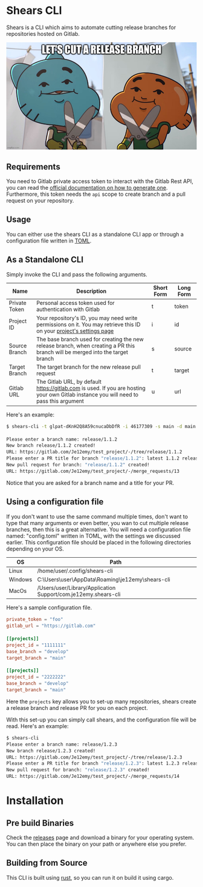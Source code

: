 # Shears CLI

Shears is a CLI which aims to automate cutting release branches for repositories hosted on Gitlab.

![Landing Image](./assets/shears_landing.jpg)

## Requirements

You need to Gitlab private access token to interact with the Gitlab Rest API, you can read the [official documentation on how to generate one](https://docs.gitlab.com/ee/user/profile/personal_access_tokens.html). Furthermore, this token needs the `api` scope to create branch and a pull request on your repository.

## Usage

You can either use the shears CLI as a standalone CLI app or through a configuration file written in [TOML](https://toml.io/en/).

## As a Standalone CLI

Simply invoke the CLI and pass the following arguments.

| Name          | Description                                                                                                                                                                                     | Short Form | Long Form |
| ------------- | ----------------------------------------------------------------------------------------------------------------------------------------------------------------------------------------------- | ---------- | --------- |
| Private Token | Personal access token used for authentication with Gitlab                                                                                                                                       | t          | token     |
| Project ID    | Your repository's ID, you may need write permissions on it. You may retrieve this ID on your [project's settings page](https://docs.gitlab.com/ee/user/project/settings/#view-project-settings) | i          | id        |
| Source Branch | The base branch used for creating the new release branch, when creating a PR this branch will be merged into the target branch                                                                  | s          | source    |
| Target Branch | The target branch for the new release pull request                                                                                                                                              | t          | target    |
| Gitlab URL    | The Gitlab URL, by default https://gitlab.com is used. If you are hosting your own Gitlab instance you will need to pass this argument                                                          | u          | url       |

Here's an example:

```bash
$ shears-cli -t glpat-dKnH2Q8A59cnucaDbDfR -i 46177309 -s main -d main

Please enter a branch name: release/1.1.2
New branch release/1.1.2 created!
URL: https://gitlab.com/Je12emy/test_project/-/tree/release/1.1.2
Please enter a PR title for branch "release/1.1.2": latest 1.1.2 release
New pull request for branch: "release/1.1.2" created!
URL: https://gitlab.com/Je12emy/test_project/-/merge_requests/13
```

Notice that you are asked for a branch name and a title for your PR.

## Using a  configuration file

If you don't want to use the same command multiple times, don't want to type that many arguments or even better, you wan to cut multiple release branches, then this is a great alternative. You will need a configuration file named: "config.toml" written in TOML, with the settings we discussed earlier. This configuration file should be placed in the following directories depending on your OS.

| OS      | Path                                                          |
| ------- | ------------------------------------------------------------- |
| Linux   | /home/user/.config/shears-cli                                 |
| Windows | C:\Users\user\AppData\Roaming\je12emy\shears-cli              |
| MacOs   | /Users/user/Library/Application Support/com.je12emy.shears-cli|

Here's a sample configuration file.

```TOML
private_token = "foo"
gitlab_url = "https://gitlab.com"

[[projects]]
project_id = "1111111"
base_branch = "develop"
target_branch = "main"

[[projects]]
project_id = "2222222"
base_branch = "develop"
target_branch = "main"
```

Here the `projects` key allows you to set-up many repositories, shears create a release branch and release PR for you on each project.

With this set-up you can simply call shears, and the configuration file will be read. Here's an example:

```bash
$ shears-cli
Please enter a branch name: release/1.2.3
New branch release/1.2.3 created!
URL: https://gitlab.com/Je12emy/test_project/-/tree/release/1.2.3
Please enter a PR title for branch "release/1.2.3": latest 1.2.3 release
New pull request for branch: "release/1.2.3" created!
URL: https://gitlab.com/Je12emy/test_project/-/merge_requests/14
```

# Installation

## Pre build Binaries

Check the [releases](https://github.com/Je12emy/shears-cli/releases) page and download a binary for your operating system. You can then place the binary on your path or anywhere else you prefer.

## Building from Source

This CLI is built using [rust](https://www.rust-lang.org/), so you can run it on build it using cargo.

